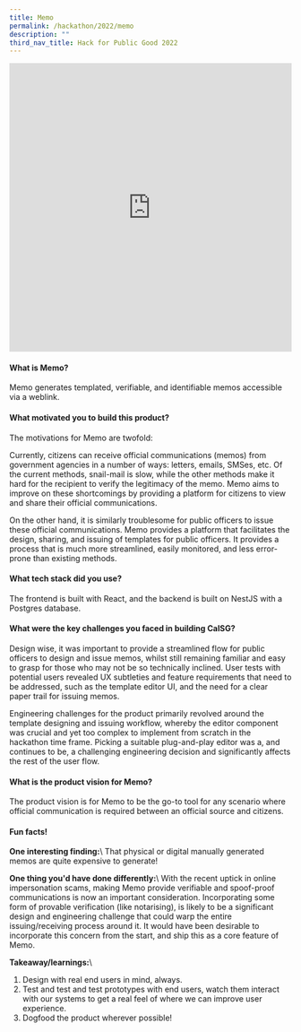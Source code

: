 ```yaml
---
title: Memo
permalink: /hackathon/2022/memo
description: ""
third_nav_title: Hack for Public Good 2022
---
```

<iframe allowfullscreen="true" height="515" width="100%" frameborder="0" src="https://docs.google.com/presentation/d/e/2PACX-1vRRnngeWOR0FhdewOHBOb9uHkGIOTdVrW1cQDNZhKyhb63N0nRqkSZsXqZWjrOOATQqATaAwy67MBCn/embed?start=false&loop=false&delayms=3000" ></iframe>

#### What is Memo?
Memo generates templated, verifiable, and identifiable memos accessible via a weblink.

#### What motivated you to build this product?
The motivations for Memo are twofold:

 Currently, citizens can receive official communications (memos) from government agencies in a number of ways: letters, emails, SMSes, etc. Of the current methods, snail-mail is slow, while the other methods make it hard for the recipient to verify the legitimacy of the memo. Memo aims to improve on these shortcomings by providing a platform for citizens to view and share their official communications.

 On the other hand, it is similarly troublesome for public officers to issue these official communications. Memo provides a platform that facilitates the design, sharing, and issuing of templates for public officers. It provides a process that is much more streamlined, easily monitored, and less error-prone than existing methods.
#### What tech stack did you use?
The frontend is built with React, and the backend is built on NestJS with a Postgres database.

#### What were the key challenges you faced in building CalSG? 

Design wise, it was important to provide a streamlined flow for public officers to design and issue memos, whilst still remaining familiar and easy to grasp for those who may not be so technically inclined. User tests with potential users revealed UX subtleties and feature requirements that need to be addressed, such as the template editor UI, and the need for a clear paper trail for issuing memos.
 
Engineering challenges for the product primarily revolved around the template designing and issuing workflow, whereby the editor component was crucial and yet too complex to implement from scratch in the hackathon time frame. Picking a suitable plug-and-play editor was a, and continues to be, a challenging engineering decision and significantly affects the rest of the user flow.

#### What is the product vision for Memo? 
The product vision is for Memo to be the go-to tool for any scenario where official communication is required between an official source and citizens.

#### Fun facts!
**One interesting finding:**\\
That physical or digital manually generated memos are quite expensive to generate!

**One thing you'd have done differently:**\\
With the recent uptick in online impersonation scams, making Memo provide verifiable and spoof-proof communications is now an important consideration. Incorporating some form of provable verification (like notarising), is likely to be a significant design and engineering challenge that could warp the entire issuing/receiving process around it. It would have been desirable to incorporate this concern from the start, and ship this as a core feature of Memo.

**Takeaway/learnings:**\\
1. Design with real end users in mind, always. 
2. Test and test and test prototypes with end users, watch them interact with our systems to get a real feel of where we can improve user experience.
3. Dogfood the product wherever possible!
